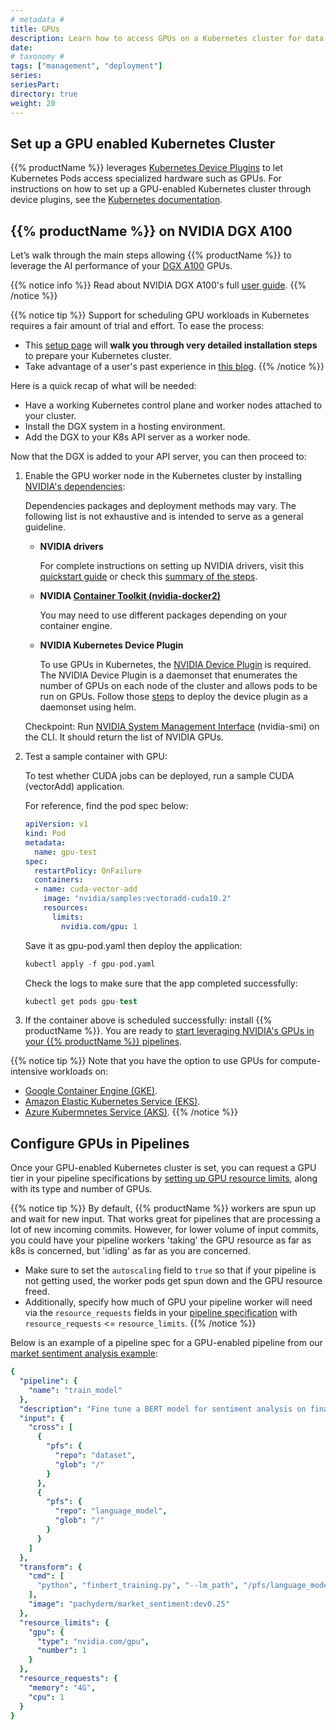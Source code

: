 ```yaml
---
# metadata # 
title: GPUs
description: Learn how to access GPUs on a Kubernetes cluster for data transformations. 
date: 
# taxonomy #
tags: ["management", "deployment"]
series:
seriesPart:
directory: true
weight: 20
--- 
```


## Set up a GPU enabled Kubernetes Cluster

{{% productName %}} leverages [Kubernetes Device Plugins](https://kubernetes.io/docs/concepts/extend-kubernetes/compute-storage-net/device-plugins/) to let Kubernetes Pods access specialized hardware such as GPUs.
For instructions on how to set up a GPU-enabled Kubernetes cluster
through device plugins, see the [Kubernetes documentation](https://kubernetes.io/docs/tasks/manage-gpus/scheduling-gpus/).

## {{% productName %}} on NVIDIA DGX A100

Let’s walk through the main steps allowing {{% productName %}} to leverage the AI performance of your [DGX A100](https://www.nvidia.com/en-in/data-center/dgx-a100/) GPUs.

{{% notice info %}}
Read about NVIDIA DGX A100's full [user guide](https://docs.nvidia.com/dgx/pdf/dgxa100-user-guide.pdf).
{{% /notice %}}


{{% notice tip %}}
Support for scheduling GPU workloads in Kubernetes requires a fair amount of trial and effort. To ease the process:

- This [setup page](https://docs.nvidia.com/datacenter/cloud-native/kubernetes/install-k8s.html) will **walk you through very detailed installation steps** to prepare your Kubernetes cluster.
- Take advantage of a user's past experience in [this blog](https://discuss.kubernetes.io/t/my-adventures-with-microk8s-to-enable-gpu-and-use-mig-on-a-dgx-a100/15366).
{{% /notice %}}

Here is a quick recap of what will be needed:

- Have a working Kubernetes control plane and worker nodes attached to your cluster. 
- Install the DGX system in a hosting environment.
- Add the DGX to your K8s API server as a worker node.

Now that the DGX is added to your API server, you can then proceed to:
 
1. Enable the GPU worker node in the Kubernetes cluster by installing [NVIDIA's dependencies](https://docs.nvidia.com/datacenter/cloud-native/kubernetes/install-k8s.html#install-nvidia-dependencies):

    Dependencies packages and deployment methods may vary. The following list is not exhaustive and is intended to serve as a general guideline.

    - **NVIDIA drivers**

        For complete instructions on setting up NVIDIA drivers, visit this [quickstart guide](https://docs.nvidia.com/datacenter/tesla/tesla-installation-notes/index.html) or check this [summary of the steps](https://docs.nvidia.com/datacenter/cloud-native/kubernetes/install-k8s.html#install-nvidia-drivers). 

    - **NVIDIA [Container Toolkit (nvidia-docker2)](https://docs.nvidia.com/datacenter/cloud-native/kubernetes/install-k8s.html#install-nvidia-container-toolkit-nvidia-docker2)**

        You may need to use different packages depending on your container engine.
      
    - **NVIDIA Kubernetes Device Plugin**

        To use GPUs in Kubernetes, the [NVIDIA Device Plugin](https://github.com/NVIDIA/k8s-device-plugin/) is required. The NVIDIA Device Plugin is a daemonset that enumerates the number of GPUs on each node of the cluster and allows pods to be run on GPUs. Follow those [steps](https://docs.nvidia.com/datacenter/cloud-native/kubernetes/install-k8s.html#install-nvidia-device-plugin) to deploy the device plugin as a daemonset using helm. 

    Checkpoint: Run [NVIDIA System Management Interface](https://developer.nvidia.com/nvidia-system-management-interface#:~:text=The%20NVIDIA%20System%20Management%20Interface,monitoring%20of%20NVIDIA%20GPU%20devices.&text=Nvidia-smi%20can%20report%20query,standard%20output%20or%20a%20file.) (nvidia-smi) on the CLI. It should return the list of NVIDIA GPUs.

1. Test a sample container with GPU:

    To test whether CUDA jobs can be deployed, run a sample CUDA (vectorAdd) application.

    For reference, find the pod spec below:

    ```yaml
    apiVersion: v1
    kind: Pod
    metadata:
      name: gpu-test
    spec:
      restartPolicy: OnFailure
      containers:
      - name: cuda-vector-add
        image: "nvidia/samples:vectoradd-cuda10.2"
        resources:
          limits:
            nvidia.com/gpu: 1
    ```

    Save it as gpu-pod.yaml then deploy the application:
    ```s
    kubectl apply -f gpu-pod.yaml
    ```
    Check the logs to make sure that the app completed successfully:
    ```s
    kubectl get pods gpu-test
    ```

1. If the container above is scheduled successfully: install {{% productName %}}. You are ready to [start leveraging NVIDIA's GPUs in your {{% productName %}} pipelines](#configure-gpus-in-pipelines).

{{% notice tip %}}
Note that you have the option to use GPUs for compute-intensive workloads on:

- [Google Container Engine (GKE)](https://cloud.google.com/kubernetes-engine/docs/how-to/gpus).
- [Amazon Elastic Kubernetes Service (EKS)](https://aws.amazon.com/blogs/containers/utilizing-nvidia-multi-instance-gpu-mig-in-amazon-ec2-p4d-instances-on-amazon-elastic-kubernetes-service-eks/).
- [Azure Kubermnetes Service (AKS)](https://docs.microsoft.com/en-us/azure/aks/gpu-cluster).
{{% /notice %}}

## Configure GPUs in Pipelines

Once your GPU-enabled Kubernetes cluster is set, 
you can request a GPU tier in your pipeline specifications
by [setting up GPU resource limits](../../build-dags/pipeline-spec/resource-request), along with its type and number of GPUs. 

{{% notice tip %}}
By default, {{% productName %}} workers are spun up and wait for new input. That works great for pipelines that are processing a lot of new incoming commits. However, for lower volume of input commits, you could have your pipeline workers 'taking' the GPU resource as far as k8s is concerned, but 'idling' as far as you are concerned. 

 - Make sure to set the `autoscaling` field to `true` so that if your pipeline is not getting used, the worker pods get spun down and the GPU resource freed.
 - Additionally, specify how much of GPU your pipeline worker will need via the `resource_requests` fields in your [pipeline specification](../../../build-dags/pipeline-spec) with `resource_requests` <= `resource_limits`.
{{% /notice %}}

Below is an example of a pipeline spec for a GPU-enabled pipeline from our [market sentiment analysis example](https://github.com/pachyderm/examples/tree/master/market-sentiment):

```yaml
{
  "pipeline": {
    "name": "train_model"
  },
  "description": "Fine tune a BERT model for sentiment analysis on financial data.",
  "input": {
    "cross": [
      {
        "pfs": {
          "repo": "dataset",
          "glob": "/"
        }
      },
      {
        "pfs": {
          "repo": "language_model",
          "glob": "/"
        }
      }
    ]
  },
  "transform": {
    "cmd": [
      "python", "finbert_training.py", "--lm_path", "/pfs/language_model/", "--cl_path", "/pfs/out", "--cl_data_path", "/pfs/dataset/"
    ],
    "image": "pachyderm/market_sentiment:dev0.25"
  },
  "resource_limits": {
    "gpu": {
      "type": "nvidia.com/gpu",
      "number": 1
    }
  },
  "resource_requests": {
    "memory": "4G",
    "cpu": 1
  }
}
```


